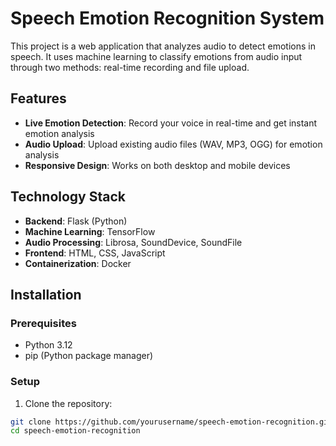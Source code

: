 # Speech Emotion Recognition System

This project is a web application that analyzes audio to detect emotions in speech. It uses machine learning to classify emotions from audio input through two methods: real-time recording and file upload.

## Features

- **Live Emotion Detection**: Record your voice in real-time and get instant emotion analysis
- **Audio Upload**: Upload existing audio files (WAV, MP3, OGG) for emotion analysis
- **Responsive Design**: Works on both desktop and mobile devices

## Technology Stack

- **Backend**: Flask (Python)
- **Machine Learning**: TensorFlow
- **Audio Processing**: Librosa, SoundDevice, SoundFile
- **Frontend**: HTML, CSS, JavaScript
- **Containerization**: Docker

## Installation

### Prerequisites

- Python 3.12
- pip (Python package manager)

### Setup

1. Clone the repository:
```bash
git clone https://github.com/yourusername/speech-emotion-recognition.git
cd speech-emotion-recognition
```